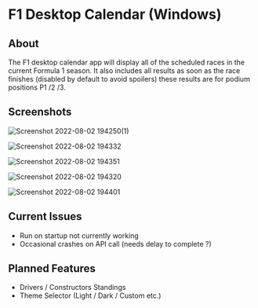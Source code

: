 # F1 Desktop Calendar (Windows)
## About
The F1 desktop calendar app will display all of the scheduled races in the current Formula 1 season. It also includes all results as soon as the race finishes (disabled by default to avoid spoilers) these results are for podium positions P1 /2 /3.

## Screenshots

![Screenshot 2022-08-02 194250(1)](https://user-images.githubusercontent.com/23617317/182555594-b99a2f9b-6d19-4bf8-bb74-edd64b70de76.png)

![Screenshot 2022-08-02 194332](https://user-images.githubusercontent.com/23617317/182555347-f7dbbb83-004b-4bd0-a74a-c0dc826f869d.png)

![Screenshot 2022-08-02 194351](https://user-images.githubusercontent.com/23617317/182555378-7bb20ec3-b335-4f8b-bdcf-483cc0708779.png)

![Screenshot 2022-08-02 194320](https://user-images.githubusercontent.com/23617317/182555388-b04cff55-a800-49fa-864e-6527bc6ec4c0.png)

![Screenshot 2022-08-02 194401](https://user-images.githubusercontent.com/23617317/182555423-59ee0def-ebeb-4b55-988f-cfa4252fabd2.png)




## Current Issues
- Run on startup not currently working
- Occasional crashes on API call (needs delay to complete ?)

## Planned Features
- Drivers / Constructors Standings
- Theme Selector (Light / Dark / Custom etc.)
